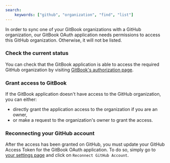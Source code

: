 ```yaml
---
search:
    keywords: ["github", "organization", "find", "list"]
---
```


In order to sync one of your GitBook organizations with a GitHub organization, our GitBook OAuth application needs permissions to access this GitHub organization. Otherwise, it will not be listed.

### Check the current status

You can check that the GitBook application is able to access the required GitHub organization by visiting [GitBook's authorization page](https://github.com/settings/connections/applications/e103ee3796d447fab74c).

### Grant access to GitBook

If the GitBook application doesn't have access to the GitHub organization, you can either:
- directly grant the application access to the organization if you are an owner,
- or make a request to the organization's owner to grant the access.

### Reconnecting your GitHub account

After the access has been granted on GitHub, you must update your GitHub Access Token for the GitBook OAuth application.
To do so, simply go to [your settings page](https://legacy.gitbook.com/settings/github) and click on `Reconnect GitHub Account`.

